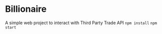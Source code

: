 # Billionaire
A simple web project to interact with Third Party Trade API
`npm install`
`npm start`
